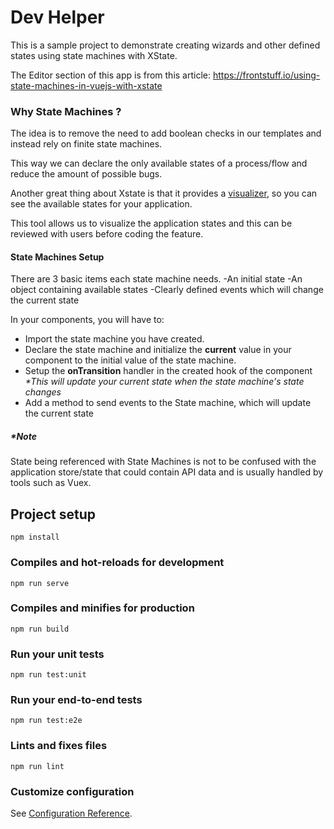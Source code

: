 # Dev Helper

This is a sample project to demonstrate creating wizards and other defined states using state machines with XState.

The Editor section of this app is from this article: https://frontstuff.io/using-state-machines-in-vuejs-with-xstate

### Why State Machines ? 
The idea is to remove the need to add boolean checks in our templates and instead rely on finite state machines.

This way we can declare the only available states of a process/flow and reduce the amount of possible bugs.

Another great thing about Xstate is that it provides a [visualizer](https://xstate.js.org/viz/), so you can see the available states for your application. 

This tool allows us to visualize the application states and this can be reviewed with users before coding the feature.


#### State Machines Setup
There are 3 basic items each state machine needs.
-An initial state
-An object containing available states
-Clearly defined events which will change the current state


In your components, you will have to:
- Import the state machine you have created.
- Declare the state machine and initialize the **current** value in your component to the initial value of the state machine.
- Setup the **onTransition** handler in the created hook of the component _*This will update your current state when the state machine's state changes_
- Add a method to send events to the State machine, which will update the current state

##### *Note
State being referenced with State Machines is not to be confused with the application store/state that could contain API data and is usually handled by tools such as Vuex.


## Project setup
```
npm install
```

### Compiles and hot-reloads for development
```
npm run serve
```

### Compiles and minifies for production
```
npm run build
```

### Run your unit tests
```
npm run test:unit
```

### Run your end-to-end tests
```
npm run test:e2e
```

### Lints and fixes files
```
npm run lint
```

### Customize configuration
See [Configuration Reference](https://cli.vuejs.org/config/).
